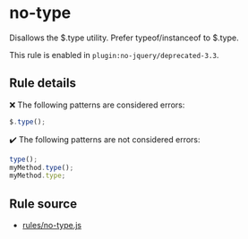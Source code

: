 # no-type

Disallows the $.type utility. Prefer typeof/instanceof to $.type.

This rule is enabled in `plugin:no-jquery/deprecated-3.3`.

## Rule details

❌ The following patterns are considered errors:
```js
$.type();
```

✔️ The following patterns are not considered errors:
```js
type();
myMethod.type();
myMethod.type;
```
## Rule source

* [rules/no-type.js](../rules/no-type.js)

